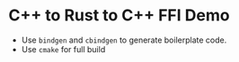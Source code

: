 # C++ to Rust to C++ FFI Demo
 * Use `bindgen` and `cbindgen` to generate boilerplate code.
 * Use `cmake` for full build
